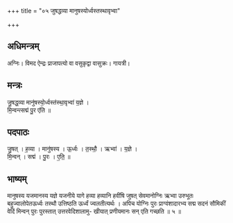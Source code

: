 +++
title = "०५ जुषद्धव्या मानुषस्योर्ध्वस्तस्थावृभ्वा"

+++
## अधिमन्त्रम्
अग्निः। विमद ऐन्द्रः प्राजापत्यो वा वसुकृद्वा वासुक्रः। गायत्री।

## मन्त्रः
जु॒षद्ध॒व्या मानु॑षस्यो॒र्ध्वस्त॑स्था॒वृभ्वा॑ य॒ज्ञे ।  
मि॒न्वन्त्सद्म॑ पु॒र ए॑ति ॥

## पदपाठः
जु॒षत् । ह॒व्या । मानु॑षस्य । ऊ॒र्ध्वः । त॒स्थौ॒ । ऋभ्वा॑ । य॒ज्ञे ।  
मि॒न्वन् । सद्म॑ । पु॒रः । ए॒ति॒ ॥

## भाष्यम्
मानुषस्य यजमानस्य यज्ञे यजनीये यागे हव्या हव्यानि हवींषि जुषत् सेवमानोग्निः ऋभ्वा उरुभूतः बहुज्वालोपेतऊर्ध्वः तस्थौ उत्तिष्ठति ऊर्ध्वं ज्वलतीत्यर्थः । अपिच योग्निः पुरः प्राग्वंशादारभ्य सद्म सदनं सौमिकीं वेदिं मिन्वन् पुरः पुरस्तात् उत्तरवेदिशालामु- खीयात् प्रणीयमानः सन् एति गच्छति ॥ ५ ॥